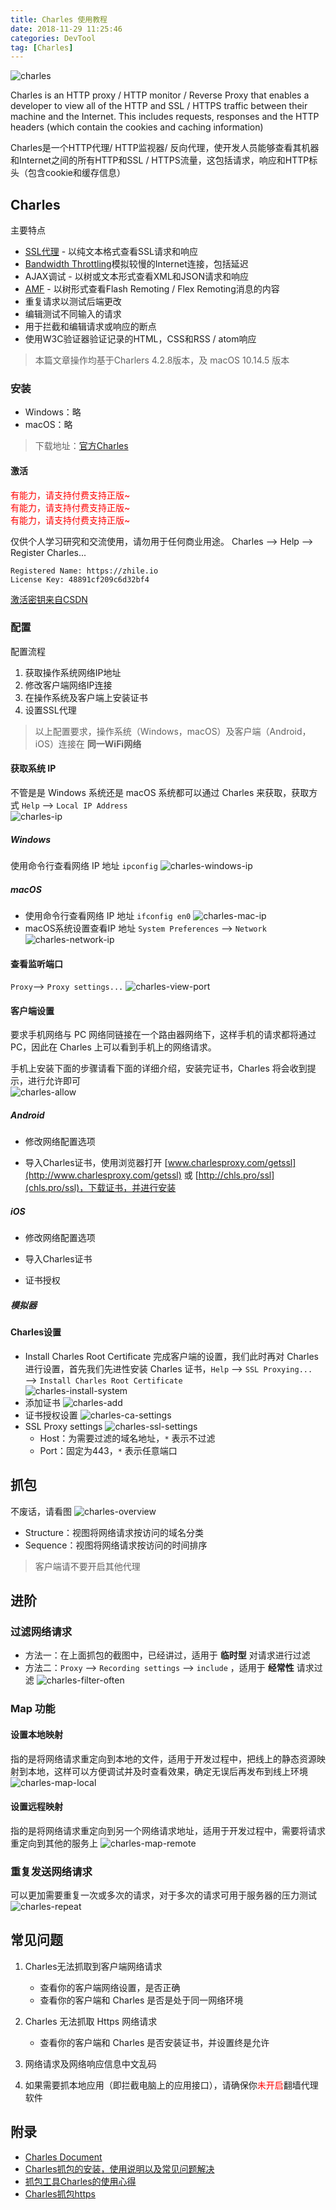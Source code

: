```yaml
---
title: Charles 使用教程
date: 2018-11-29 11:25:46
categories: DevTool
tag: [Charles]
---
```


![charles](https://res.cloudinary.com/incoder/image/upload/v1559463393/blog/charles.png)

Charles is an HTTP proxy / HTTP monitor / Reverse Proxy that enables a developer to view all of the HTTP and SSL / HTTPS traffic between their machine and the Internet. This includes requests, responses and the HTTP headers (which contain the cookies and caching information)

<!-- more -->

Charles是一个HTTP代理/ HTTP监视器/ 反向代理，使开发人员能够查看其机器和Internet之间的所有HTTP和SSL / HTTPS流量，这包括请求，响应和HTTP标头（包含cookie和缓存信息）

## Charles
主要特点
* [SSL代理](https://www.charlesproxy.com/documentation/proxying/ssl-proxying/) - 以纯文本格式查看SSL请求和响应
* [Bandwidth Throttling](https://www.charlesproxy.com/documentation/proxying/throttling/)模拟较慢的Internet连接，包括延迟
* AJAX调试 - 以树或文本形式查看XML和JSON请求和响应
* [AMF](https://www.charlesproxy.com/documentation/additional/amf/) - 以树形式查看Flash Remoting / Flex Remoting消息的内容
* 重复请求以测试后端更改
* 编辑测试不同输入的请求
* 用于拦截和编辑请求或响应的断点
* 使用W3C验证器验证记录的HTML，CSS和RSS / atom响应

>本篇文章操作均基于Charlers 4.2.8版本，及 macOS 10.14.5 版本

### 安装

* Windows：略
* macOS：略
>下载地址：[官方Charles](https://www.charlesproxy.com/download/)

#### 激活

<font color=#FF0000>有能力，请支持付费支持正版~</font>  
<font color=#FF0000>有能力，请支持付费支持正版~</font>  
<font color=#FF0000>有能力，请支持付费支持正版~</font>  

仅供个人学习研究和交流使用，请勿用于任何商业用途。
Charles ——> Help ——> Register Charles...
```
Registered Name: https://zhile.io
License Key: 48891cf209c6d32bf4
```
[激活密钥来自CSDN](https://blog.csdn.net/qq_25821067/article/details/79848589)

### 配置
配置流程
1. 获取操作系统网络IP地址
2. 修改客户端网络IP连接
3. 在操作系统及客户端上安装证书
4. 设置SSL代理
> 以上配置要求，操作系统（Windows，macOS）及客户端（Android，iOS）连接在 **同一WiFi网络**

#### 获取系统 IP
不管是是 Windows 系统还是 macOS 系统都可以通过 Charles 来获取，获取方式 `Help` ——> `Local IP Address`  
![charles-ip](https://res.cloudinary.com/incoder/image/upload/v1559436487/blog/charles-ip.png)

##### Windows
使用命令行查看网络 IP 地址 `ipconfig`
![charles-windows-ip](https://res.cloudinary.com/incoder/image/upload/v1559437724/blog/charles-windows-ip.png)

##### macOS
* 使用命令行查看网络 IP 地址 `ifconfig en0`
    ![charles-mac-ip](https://res.cloudinary.com/incoder/image/upload/v1559436484/blog/charles-mac-ip.png)
* macOS系统设置查看IP 地址 `System Preferences` ——> `Network`
    ![charles-network-ip](https://res.cloudinary.com/incoder/image/upload/v1559437653/blog/charles-network-ip.png)

#### 查看监听端口
`Proxy`——> `Proxy settings...`
![charles-view-port](https://res.cloudinary.com/incoder/image/upload/v1559437270/blog/charles-view-port.png)

#### 客户端设置
要求手机网络与 PC 网络同链接在一个路由器网络下，这样手机的请求都将通过 PC，因此在 Charles 上可以看到手机上的网络请求。

手机上安装下面的步骤请看下面的详细介绍，安装完证书，Charles 将会收到提示，进行允许即可  
![charles-allow](https://res.cloudinary.com/incoder/image/upload/v1559465134/blog/charles-allow.png)

##### Android
* 修改网络配置选项

* 导入Charles证书，使用浏览器打开 [www.charlesproxy.com/getssl](http://www.charlesproxy.com/getssl) 或 [http://chls.pro/ssl](chls.pro/ssl)，下载证书，并进行安装

##### iOS
* 修改网络配置选项

* 导入Charles证书

* 证书授权

##### 模拟器

#### Charles设置

* Install Charles Root Certificate
完成客户端的设置，我们此时再对 Charles 进行设置，首先我们先进性安装 Charles 证书，`Help` ——> `SSL Proxying...` ——> `Install Charles Root Certificate`  
    ![charles-install-system](https://res.cloudinary.com/incoder/image/upload/v1559464456/blog/charles-install-system.png)
* 添加证书
    ![charles-add](https://res.cloudinary.com/incoder/image/upload/v1559464726/blog/charles-add.png)
* 证书授权设置
    ![charles-ca-settings](https://res.cloudinary.com/incoder/image/upload/v1559463067/blog/charles-ca-settings.png)
* SSL Proxy settings
    ![charles-ssl-settings](https://res.cloudinary.com/incoder/image/upload/v1559463076/blog/charles-ssl-settings.png)
    * Host：为需要过滤的域名地址，`*` 表示不过滤
    * Port：固定为443，`*` 表示任意端口

## 抓包
不废话，请看图
![charles-overview](https://res.cloudinary.com/incoder/image/upload/v1559467975/blog/charles-overview.png)

* Structure：视图将网络请求按访问的域名分类
* Sequence：视图将网络请求按访问的时间排序

> 客户端请不要开启其他代理

## 进阶

### 过滤网络请求
* 方法一：在上面抓包的截图中，已经讲过，适用于 **临时型** 对请求进行过滤
* 方法二：`Proxy` ——> `Recording settings` ——> `include` ，适用于 **经常性** 请求过滤
    ![charles-filter-often](https://res.cloudinary.com/incoder/image/upload/v1559470804/blog/charles-filter-often.png)

### Map 功能

#### 设置本地映射
指的是将网络请求重定向到本地的文件，适用于开发过程中，把线上的静态资源映射到本地，这样可以方便调试并及时查看效果，确定无误后再发布到线上环境
![charles-map-local](https://res.cloudinary.com/incoder/image/upload/v1559473299/blog/charles-map-local.png)

#### 设置远程映射
指的是将网络请求重定向到另一个网络请求地址，适用于开发过程中，需要将请求重定向到其他的服务上
![charles-map-remote](https://res.cloudinary.com/incoder/image/upload/v1559473845/blog/charles-map-remote.png)

### 重复发送网络请求
可以更加需要重复一次或多次的请求，对于多次的请求可用于服务器的压力测试
![charles-repeat](https://res.cloudinary.com/incoder/image/upload/v1559475397/blog/charles-repeat.png)

## 常见问题
1. Charles无法抓取到客户端网络请求
    * 查看你的客户端网络设置，是否正确
    * 查看你的客户端和 Charles 是否是处于同一网络环境
2. Charles 无法抓取 Https 网络请求
    * 查看你的客户端和 Charles 是否安装证书，并设置终是允许

3. 网络请求及网络响应信息中文乱码
4. 如果需要抓本地应用（即拦截电脑上的应用接口），请确保你<font color=#FF0000>未开启</font>翻墙代理软件

## 附录
* [Charles Document](https://www.charlesproxy.com/documentation)
* [Charles抓包的安装，使用说明以及常见问题解决](https://blog.csdn.net/zhangxiang_1102/article/details/77855548)
* [抓包工具Charles的使用心得](https://www.jianshu.com/p/fdd7c681929c)
* [Charles抓包https](https://www.jianshu.com/p/ec0a38d9a8cf)